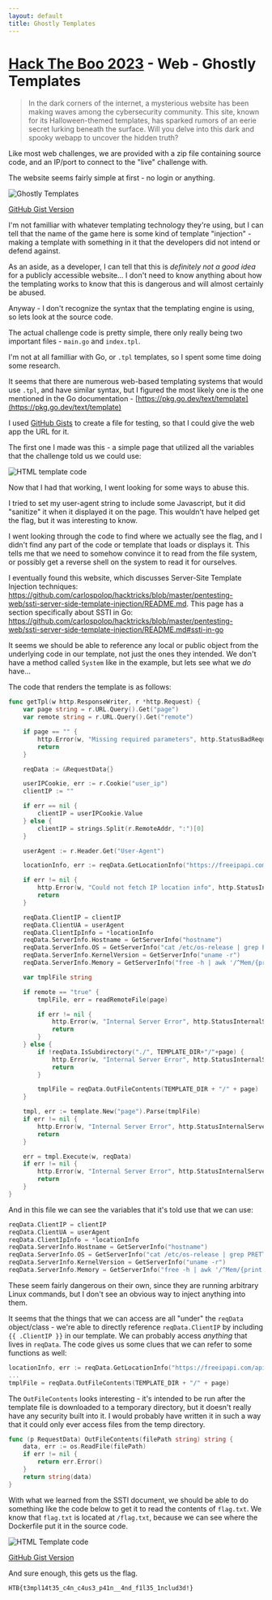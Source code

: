 ```yaml
---
layout: default
title: Ghostly Templates
---
```


# [Hack The Boo 2023](index.md) - Web - Ghostly Templates

> In the dark corners of the internet, a mysterious website has been making waves among the cybersecurity community. This site, known for its Halloween-themed templates, has sparked rumors of an eerie secret lurking beneath the surface. Will you delve into this dark and spooky webapp to uncover the hidden truth?

Like most web challenges, we are provided with a zip file containing source code, and an IP/port to connect to the "live" challenge with.

The website seems fairly simple at first - no login or anything.

![Ghostly Templates](web-ghostlytemplates/01.png)

[GitHub Gist Version](https://gist.githubusercontent.com/MarkStrendin/cd547d1bb1d20d54d8c07645864cc2b4/raw/e146300d6d1280844dfe19711d0b7576552b67ca/working-given-vars)

I'm not familliar with whatever templating technology they're using, but I can tell that the name of the game here is some kind of template "injection" - making a template with something in it that the developers did not intend or defend against.

As an aside, as a developer, I can tell that this is _definitely not a good idea_ for a publicly accessible website... I don't need to know anything about how the templating works to know that this is dangerous and will almost certainly be abused.

Anyway - I don't recognize the syntax that the templating engine is using, so lets look at the source code.

The actual challenge code is pretty simple, there only really being two important files - `main.go` and `index.tpl`.

I'm not at all familliar with Go, or `.tpl` templates, so I spent some time doing some research.

It seems that there are numerous web-based templating systems that would use `.tpl`, and have similar syntax, but I figured the most likely one is the one mentioned in the Go documentation - [https://pkg.go.dev/text/template](https://pkg.go.dev/text/template)

I used [GitHub Gists](https://gist.github.com) to create a file for testing, so that I could give the web app the URL for it. 

The first one I made was this - a simple page that utilized all the variables that the challenge told us we could use:

![HTML template code](web-ghostlytemplates/code-01.png)

Now that I had that working, I went looking for some ways to abuse this.

I tried to set my user-agent string to include some Javascript, but it did "sanitize" it when it displayed it on the page. This wouldn't have helped get the flag, but it was interesting to know.

I went looking through the code to find where we actually see the flag, and I didn't find any part of the code or template that loads or displays it. This tells me that we need to somehow convince it to read from the file system, or possibly get a reverse shell on the system to read it for ourselves.

I eventually found this website, which discusses Server-Site Template Injection techniques:
https://github.com/carlospolop/hacktricks/blob/master/pentesting-web/ssti-server-side-template-injection/README.md. This page has a section specifically about SSTI in Go: https://github.com/carlospolop/hacktricks/blob/master/pentesting-web/ssti-server-side-template-injection/README.md#ssti-in-go

It seems we should be able to reference any local or public object from the underlying code in our template, not just the ones they intended. We don't have a method called `System` like in the example, but lets see what we _do_ have...

The code that renders the template is as follows:

```go
func getTpl(w http.ResponseWriter, r *http.Request) {
	var page string = r.URL.Query().Get("page")
	var remote string = r.URL.Query().Get("remote")

	if page == "" {
		http.Error(w, "Missing required parameters", http.StatusBadRequest)
		return
	}

	reqData := &RequestData{}

	userIPCookie, err := r.Cookie("user_ip")
	clientIP := ""

	if err == nil {
		clientIP = userIPCookie.Value
	} else {
		clientIP = strings.Split(r.RemoteAddr, ":")[0]
	}

	userAgent := r.Header.Get("User-Agent")

	locationInfo, err := reqData.GetLocationInfo("https://freeipapi.com/api/json/" + clientIP)

	if err != nil {
		http.Error(w, "Could not fetch IP location info", http.StatusInternalServerError)
		return
	}

	reqData.ClientIP = clientIP
	reqData.ClientUA = userAgent
	reqData.ClientIpInfo = *locationInfo
	reqData.ServerInfo.Hostname = GetServerInfo("hostname")
	reqData.ServerInfo.OS = GetServerInfo("cat /etc/os-release | grep PRETTY_NAME | cut -d '\"' -f 2")
	reqData.ServerInfo.KernelVersion = GetServerInfo("uname -r")
	reqData.ServerInfo.Memory = GetServerInfo("free -h | awk '/^Mem/{print $2}'")

	var tmplFile string

	if remote == "true" {
		tmplFile, err = readRemoteFile(page)

		if err != nil {
			http.Error(w, "Internal Server Error", http.StatusInternalServerError)
			return
		}
	} else {
		if !reqData.IsSubdirectory("./", TEMPLATE_DIR+"/"+page) {
			http.Error(w, "Internal Server Error", http.StatusInternalServerError)
			return
		}

		tmplFile = reqData.OutFileContents(TEMPLATE_DIR + "/" + page)
	}

	tmpl, err := template.New("page").Parse(tmplFile)
	if err != nil {
		http.Error(w, "Internal Server Error", http.StatusInternalServerError)
		return
	}

	err = tmpl.Execute(w, reqData)
	if err != nil {
		http.Error(w, "Internal Server Error", http.StatusInternalServerError)
		return
	}
}
```

And in this file we can see the variables that it's told use that we can use:

```go
reqData.ClientIP = clientIP
reqData.ClientUA = userAgent
reqData.ClientIpInfo = *locationInfo
reqData.ServerInfo.Hostname = GetServerInfo("hostname")
reqData.ServerInfo.OS = GetServerInfo("cat /etc/os-release | grep PRETTY_NAME | cut -d '\"' -f 2")
reqData.ServerInfo.KernelVersion = GetServerInfo("uname -r")
reqData.ServerInfo.Memory = GetServerInfo("free -h | awk '/^Mem/{print $2}'")
```

These seem fairly dangerous on their own, since they are running arbitrary Linux commands, but I don't see an obvious way to inject anything into them.

It seems that the things that we can access are all "under" the `reqData` object/class - we're able to directly reference `reqData.ClientIP` by including `{{ .ClientIP }}` in our template. We can probably access _anything_ that lives in `reqData`. The code gives us some clues that we can refer to some functions as well:

```go
locationInfo, err := reqData.GetLocationInfo("https://freeipapi.com/api/json/" + clientIP)
...
tmplFile = reqData.OutFileContents(TEMPLATE_DIR + "/" + page)
```

The `OutFileContents` looks interesting - it's intended to be run after the template file is downloaded to a temporary directory, but it doesn't really have any security built into it. I would probably have written it in such a way that it could only ever access files from the temp directory.

```go
func (p RequestData) OutFileContents(filePath string) string {
	data, err := os.ReadFile(filePath)
	if err != nil {
		return err.Error()
	}
	return string(data)
}
```

With what we learned from the SSTI document, we should be able to do something like the code below to get it to read the contents of `flag.txt`. We know that `flag.txt` is located at `/flag.txt`, because we can see where the Dockerfile put it in the source code.

![HTML Template code](web-ghostlytemplates/code-02.png)

[GitHub Gist Version](https://gist.githubusercontent.com/MarkStrendin/cd547d1bb1d20d54d8c07645864cc2b4/raw/cc64431ffd5786614350298ac5dfdb12e9376ad9/experiments)

And sure enough, this gets us the flag.

```
HTB{t3mpl14t35_c4n_c4us3_p41n__4nd_f1l35_1nclud3d!}
```